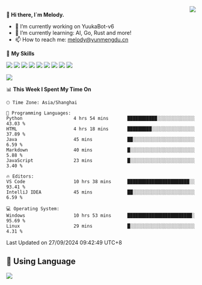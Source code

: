 <a href="#">
  <img align="right" src="https://github-readme-stats.vercel.app/api?username=melodyyuuka&count_private=true&show_icons=true" />
</a>

**👋 Hi there, I`m Melody.**

- 🔭 I’m currently working on YuukaBot-v6
- 🌱 I’m currently learning: AI, Go, Rust and more!
- 📫 How to reach me: melody@yunmengdu.cn

🌟 **My Skills** 

![](https://img.shields.io/badge/-Python-3e74a2?style=flat-square&logo=Python&logoColor=fff)
![](https://img.shields.io/badge/-Java-007396?style=flat-square&logo=OpenJDK&logoColor=fff)
![](https://img.shields.io/badge/-Node.js-339933?style=flat-square&logo=Node.js&logoColor=fff)
![](https://img.shields.io/badge/-Git-f05032?style=flat-square&logo=git&logoColor=fff)
![](https://img.shields.io/badge/-PostgreSQL-4169e1?style=flat-square&logo=PostgreSQL&logoColor=fff)
![](https://img.shields.io/badge/-Rust-000000?style=flat-square&logo=rust&logoColor=fff)
![](https://img.shields.io/badge/-VSCode-007acc?style=flat-square&logo=Visual-Studio-Code&logoColor=fff)
![](https://img.shields.io/badge/-FastAPI-009688?style=flat-square&logo=FastAPI&logoColor=fff)
![](https://img.shields.io/badge/-Linux-000000?style=flat-square&logo=Linux&logoColor=fff)


![](https://wakatime.com/badge/user/fa6dc0e2-47c5-4d2d-ae45-69fec6f2122c.svg)

<!--START_SECTION:waka-->
📊 **This Week I Spent My Time On** 

```text
🕑︎ Time Zone: Asia/Shanghai

💬 Programming Languages: 
Python                   4 hrs 54 mins       ███████████░░░░░░░░░░░░░░   43.03 % 
HTML                     4 hrs 18 mins       █████████░░░░░░░░░░░░░░░░   37.89 % 
Java                     45 mins             ██░░░░░░░░░░░░░░░░░░░░░░░    6.59 % 
Markdown                 40 mins             █░░░░░░░░░░░░░░░░░░░░░░░░    5.88 % 
JavaScript               23 mins             █░░░░░░░░░░░░░░░░░░░░░░░░    3.40 % 

🔥 Editors: 
VS Code                  10 hrs 38 mins      ███████████████████████░░   93.41 % 
IntelliJ IDEA            45 mins             ██░░░░░░░░░░░░░░░░░░░░░░░    6.59 % 

💻 Operating System: 
Windows                  10 hrs 53 mins      ████████████████████████░   95.69 % 
Linux                    29 mins             █░░░░░░░░░░░░░░░░░░░░░░░░    4.31 % 
```


 Last Updated on 27/09/2024 09:42:49 UTC+8
<!--END_SECTION:waka-->

## 🥰 **Using Language**

![](https://github-readme-stats.vercel.app/api/wakatime?username=MelodyYuyuko&layout=compact&hide_border=true)
